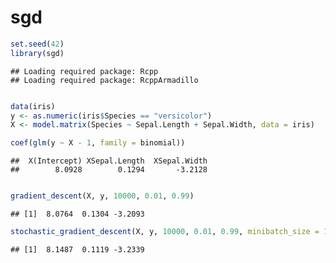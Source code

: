 sgd
===========



```r
set.seed(42)
library(sgd)
```

```
## Loading required package: Rcpp
## Loading required package: RcppArmadillo
```

```r

data(iris)
y <- as.numeric(iris$Species == "versicolor")
X <- model.matrix(Species ~ Sepal.Length + Sepal.Width, data = iris)

coef(glm(y ~ X - 1, family = binomial))
```

```
##  X(Intercept) XSepal.Length  XSepal.Width 
##        8.0928        0.1294       -3.2128
```

```r

gradient_descent(X, y, 10000, 0.01, 0.99)
```

```
## [1]  8.0764  0.1304 -3.2093
```

```r
stochastic_gradient_descent(X, y, 10000, 0.01, 0.99, minibatch_size = 10)
```

```
## [1]  8.1487  0.1119 -3.2339
```


